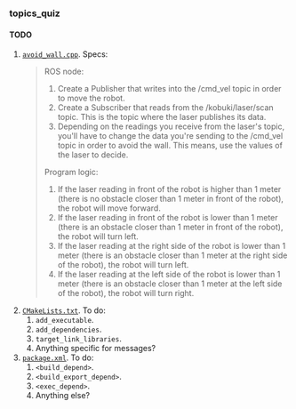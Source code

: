 ### topics_quiz

#### TODO
1. [`avoid_wall.cpp`](avoidwall.cpp). Specs:
   > ROS node:
   > 1. Create a Publisher that writes into the /cmd_vel topic in order to move the robot.
   > 2. Create a Subscriber that reads from the /kobuki/laser/scan topic. This is the topic where the laser publishes its data.
   > 3. Depending on the readings you receive from the laser's topic, you'll have to change the data you're sending to the /cmd_vel topic in order to avoid the wall. This means, use the values of the laser to decide.
   > 
   > Program logic:
   >
   > 1. If the laser reading in front of the robot is higher than 1 meter (there is no obstacle closer than 1 meter in front of the robot), the robot will move forward.
   > 2. If the laser reading in front of the robot is lower than 1 meter (there is an obstacle closer than 1 meter in front of the robot), the robot will turn left.
   > 3. If the laser reading at the right side of the robot is lower than 1 meter (there is an obstacle closer than 1 meter at the right side of the robot), the robot will turn left.
   > 4. If the laser reading at the left side of the robot is lower than 1 meter (there is an obstacle closer than 1 meter at the left side of the robot), the robot will turn right.
2. [`CMakeLists.txt`](CMakeLists.txt). To do:
   1. `add_executable`.
   2. `add_dependencies`.
   3. `target_link_libraries`.
   4. Anything specific for messages?
3. [`package.xml`](package.xml). To do:
   1. `<build_depend>`.
   2. `<build_export_depend>`.
   3. `<exec_depend>`.
   4. Anything else?
